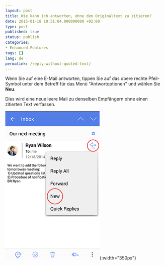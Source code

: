 ```yaml
---
layout: post
title: Wie kann ich antworten, ohne den Originaltext zu zitieren?
date: 2015-01-18 10:31:04.000000000 +02:00
type: post
published: true
status: publish
categories:
- Enhanced Features
tags: []
lang: de
permalink: /reply-without-quoted-text/
---
```


Wenn Sie auf eine E-Mail antworten, tippen Sie auf das obere rechte Pfeil-Symbol unter dem Betreff für das Menü "Antwortoptionen" und wählen Sie **Neu**.

Dies wird eine neue leere Mail zu denselben Empfängern ohne einen zitierten Text verfassen.

![Reply Plus New](/assets/reply_plus_new.jpg){:width="350px"}
